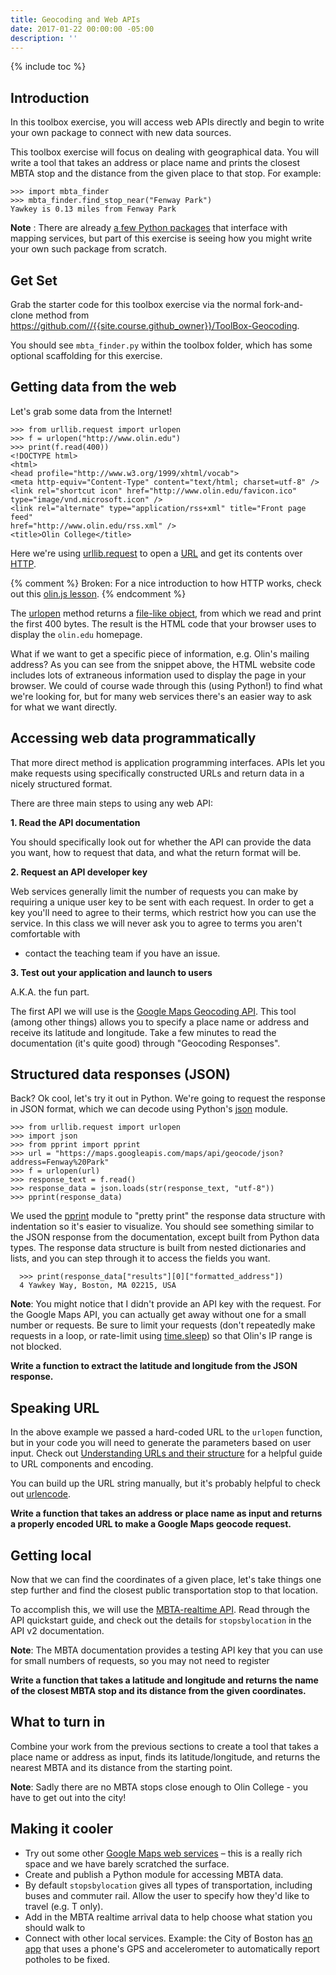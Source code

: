```yaml
---
title: Geocoding and Web APIs
date: 2017-01-22 00:00:00 -05:00
description: ''
---
```


{% include toc %}

## Introduction

In this toolbox
exercise, you will access web APIs directly and begin to write your own
package to connect with new data sources.

This toolbox exercise will focus on dealing with geographical data. You will
write a tool that takes an address or place name and prints the closest MBTA
stop and the distance from the given place to that stop. For example:

    >>> import mbta_finder
    >>> mbta_finder.find_stop_near("Fenway Park")
    Yawkey is 0.13 miles from Fenway Park

**Note** : There are already [a few Python packages](https://wiki.python.org/moin/GIS/Web_services) that interface with mapping services, but part of this exercise is seeing how you might write your own such package from scratch.

## Get Set

Grab the starter code for this toolbox exercise via the normal fork-and-clone
method from <https://github.com//{{site.course.github_owner}}/ToolBox-Geocoding>.

You should see `mbta_finder.py` within the toolbox folder, which has some
optional scaffolding for this exercise.

## Getting data from the web

Let's grab some data from the Internet!

    >>> from urllib.request import urlopen
    >>> f = urlopen("http://www.olin.edu")
    >>> print(f.read(400))
    <!DOCTYPE html>
    <html>
    <head profile="http://www.w3.org/1999/xhtml/vocab">
    <meta http-equiv="Content-Type" content="text/html; charset=utf-8" />
    <link rel="shortcut icon" href="http://www.olin.edu/favicon.ico"
    type="image/vnd.microsoft.icon" />
    <link rel="alternate" type="application/rss+xml" title="Front page feed"
    href="http://www.olin.edu/rss.xml" />
    <title>Olin College</title>

Here we're using [urllib.request](https://docs.python.org/3.0/library/urllib.request.html) to
open a [URL](http://en.wikipedia.org/wiki/Uniform_resource_locator) and get
its contents over
[HTTP](http://en.wikipedia.org/wiki/Hypertext_Transfer_Protocol).

{% comment %}
Broken: For a nice
introduction to how HTTP works, check out this [olin.js
lesson](https://github.com/olinjs/olinjs/tree/master/classes/class01#http).
{% endcomment %}

The [urlopen](https://docs.python.org/3.0/library/urllib.request.html)
method returns a [file-like
object](https://docs.python.org/3/glossary.html#term-file-object), from
which we read and print the first 400 bytes. The result is the HTML code that
your browser uses to display the `olin.edu` homepage.

What if we want to get a specific piece of information, e.g. Olin's mailing
address? As you can see from the snippet above, the HTML website code includes
lots of extraneous information used to display the page in your browser. We
could of course wade through this (using Python!) to find what we're looking
for, but for many web services there's an easier way to ask for what we want
directly.

## Accessing web data programmatically

That more direct method is application programming interfaces. APIs let you
make requests using specifically constructed URLs and return data in a nicely
structured format.

There are three main steps to using any web API:

**1\. Read the API documentation**

You should specifically look out for whether the API can provide the data you
want, how to request that data, and what the return format will be.

**2\. Request an API developer key**

Web services generally limit the number of requests you can make by requiring
a unique user key to be sent with each request. In order to get a key you'll
need to agree to their terms, which restrict how you can use the service. In
this class we will never ask you to agree to terms you aren't comfortable with
- contact the teaching team if you have an issue.

**3\. Test out your application and launch to users**

A.K.A. the fun part.

The first API we will use is the [Google Maps Geocoding
API](https://developers.google.com/maps/documentation/geocoding/). This tool
(among other things) allows you to specify a place name or address and receive
its latitude and longitude. Take a few minutes to read the documentation (it's
quite good) through "Geocoding Responses".

## Structured data responses (JSON)

Back? Ok cool, let's try it out in Python. We're going to request the response
in JSON format, which we can decode using Python's
[json](https://docs.python.org/3/library/json.html) module.

    >>> from urllib.request import urlopen
    >>> import json
    >>> from pprint import pprint
    >>> url = "https://maps.googleapis.com/maps/api/geocode/json?address=Fenway%20Park"
    >>> f = urlopen(url)
    >>> response_text = f.read()
    >>> response_data = json.loads(str(response_text, "utf-8"))
    >>> pprint(response_data)

We used the [pprint](https://docs.python.org/3/library/pprint.html) module to
"pretty print" the response data structure with indentation so it's easier to
visualize. You should see something similar to the JSON response from the
documentation, except built from Python data types. The response data structure is built from nested dictionaries and lists, and you can step through it to access the fields you want.

      >>> print(response_data["results"][0]["formatted_address"])
      4 Yawkey Way, Boston, MA 02215, USA


**Note**: You might notice that I didn't provide an API key with the request. For the Google Maps API, you can actually get away without one for a small number or requests. Be sure to limit your requests (don't repeatedly make requests in a loop, or rate-limit using [time.sleep](https://docs.python.org/3/library/time.html#time.sleep)) so that Olin's IP range is not blocked.

**Write a function to extract the latitude and longitude from the JSON response.**

## Speaking URL

In the above example we passed a hard-coded URL to the `urlopen` function, but
in your code you will need to generate the parameters based on user input.
Check out [Understanding URLs and their
structure](https://developer.mozilla.org/en-US/Learn/Understanding_URLs) for a
helpful guide to URL components and encoding.

You can build up the URL string manually, but it's probably helpful to check
out
[urlencode](https://docs.python.org/3.0/library/urllib.parse.html#urllib.parse.urlencode).

**Write a function that takes an address or place name as input and returns a properly encoded URL to make a Google Maps geocode request.**

## Getting local

Now that we can find the coordinates of a given place, let's take things one
step further and find the closest public transportation stop to that location.

To accomplish this, we will use the [MBTA-realtime
API](http://realtime.mbta.com/Portal/Home/Documents). Read through the API
quickstart guide, and check out the details for `stopsbylocation` in the API
v2 documentation.

**Note**: The MBTA documentation provides a testing API key that you can use for small numbers of requests, so you may not need to register

**Write a function that takes a latitude and longitude and returns the name of the closest MBTA stop and its distance from the given coordinates.**

## What to turn in

Combine your work from the previous sections to create a tool that takes a
place name or address as input, finds its latitude/longitude, and returns the
nearest MBTA and its distance from the starting point.

**Note**: Sadly there are no MBTA stops close enough to Olin College - you have to get out into the city!

## Making it cooler

* Try out some other [Google Maps web services](https://developers.google.com/maps/documentation/webservices/) – this is a really rich space and we have barely scratched the surface.
* Create and publish a Python module for accessing MBTA data.
* By default `stopsbylocation` gives all types of transportation, including buses and commuter rail. Allow the user to specify how they'd like to travel (e.g. T only).
* Add in the MBTA realtime arrival data to help choose what station you should walk to
* Connect with other local services. Example: the City of Boston has [an app](http://www.cityofboston.gov/DoIT/apps/streetbump.asp) that uses a phone's GPS and accelerometer to automatically report potholes to be fixed.

